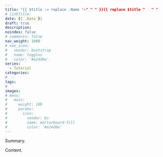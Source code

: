 ```yaml
---
title: "{{ $title := replace .Name "-" " " }}{{ replace $title "   " " - "}}"
# linkTitle:
date: {{ .Date }}
draft: true
description:
noindex: false
# comments: false
nav_weight: 1000
# nav_icon:
#   vendor: bootstrap
#   name: toggles
#   color: '#e24d0e'
series:
  - Tutorial
categories:
#  -
tags:
#  -
images:
# menu:
#   main:
#     weight: 100
#     params:
#       icon:
#         vendor: bs
#         name: mortarboard-fill
#         color: '#e24d0e'
---
```


Summary.

<!--more-->

Content.
